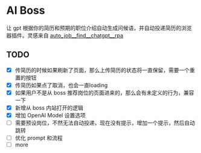 # AI Boss

让 gpt 根据你的简历和预期的职位介绍自动生成问候语，并自动投递简历的浏览器插件。灵感来自 [auto_job__find__chatgpt__rpa](https://github.com/Frrrrrrrrank/auto_job__find__chatgpt__rpa)

## TODO

- [x] 传简历的时候如果刷新了页面，那么上传简历的状态将一直保留，需要一个重置的按钮
- [x] 传简历如果点了取消，也会一直loading
- [x] 如果用户不是从 boss 推荐岗位的页面进来的，那么会有未定义的行为，兼容一下
- [x] 新增从 boss 内站打开的逻辑
- [x] 增加 OpenAI Model 设置选项
- [ ] 需要预设岗位，不然无法自动投递，现在没有提示，增加一个提示，然后自动跳转
- [ ] 优化 prompt 和流程
- [ ] more
